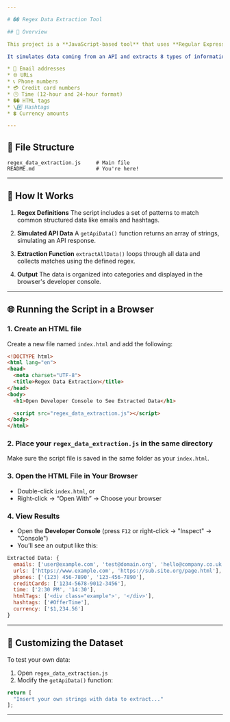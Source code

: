 ```yaml
---

# �� Regex Data Extraction Tool

## 🚀 Overview

This project is a **JavaScript-based tool** that uses **Regular Expressions (Regex)** to extract specific patterns of data from large blocks of unstructured text — such as API responses or scraped HTML content.

It simulates data coming from an API and extracts 8 types of information:

* 📧 Email addresses
* 🌐 URLs
* 📞 Phone numbers
* 💳 Credit card numbers
* 🕒 Time (12-hour and 24-hour format)
* ��️ HTML tags
* \#️⃣ Hashtags
* 💲 Currency amounts

---
```


## 📂 File Structure

```
regex_data_extraction.js     # Main file
README.md                    # You're here!
```

---

## 🧠 How It Works

1. **Regex Definitions**
   The script includes a set of patterns to match common structured data like emails and hashtags.

2. **Simulated API Data**
   A `getApiData()` function returns an array of strings, simulating an API response.

3. **Extraction Function**
   `extractAllData()` loops through all data and collects matches using the defined regex.

4. **Output**
   The data is organized into categories and displayed in the browser's developer console.

---

## 🌐 Running the Script in a Browser

### 1. Create an HTML file

Create a new file named `index.html` and add the following:

```html
<!DOCTYPE html>
<html lang="en">
<head>
  <meta charset="UTF-8">
  <title>Regex Data Extraction</title>
</head>
<body>
  <h1>Open Developer Console to See Extracted Data</h1>

  <script src="regex_data_extraction.js"></script>
</body>
</html>
```

### 2. Place your `regex_data_extraction.js` in the same directory

Make sure the script file is saved in the same folder as your `index.html`.

### 3. Open the HTML File in Your Browser

* Double-click `index.html`, or
* Right-click → “Open With” → Choose your browser

### 4. View Results

* Open the **Developer Console** (press `F12` or right-click → "Inspect" → "Console")
* You’ll see an output like this:

```js
Extracted Data: {
  emails: ['user@example.com', 'test@domain.org', 'hello@company.co.uk'],
  urls: ['https://www.example.com', 'https://sub.site.org/page.html'],
  phones: ['(123) 456-7890', '123-456-7890'],
  creditCards: ['1234-5678-9012-3456'],
  time: ['2:30 PM', '14:30'],
  htmlTags: ['<div class="example">', '</div>'],
  hashtags: ['#OfferTime'],
  currency: ['$1,234.56']
}
```

---

## 🧪 Customizing the Dataset

To test your own data:

1. Open `regex_data_extraction.js`
2. Modify the `getApiData()` function:

```javascript
return [
  "Insert your own strings with data to extract..."
];
```

---
